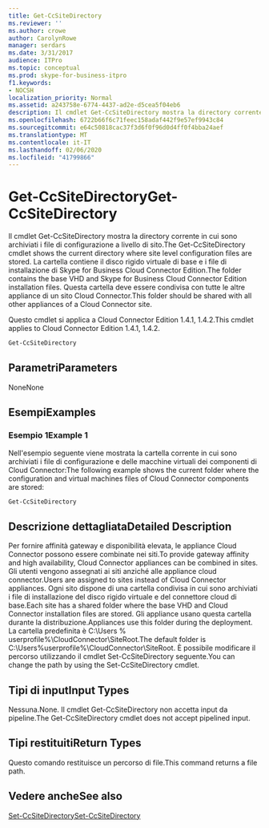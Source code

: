 ```yaml
---
title: Get-CcSiteDirectory
ms.reviewer: ''
ms.author: crowe
author: CarolynRowe
manager: serdars
ms.date: 3/31/2017
audience: ITPro
ms.topic: conceptual
ms.prod: skype-for-business-itpro
f1.keywords:
- NOCSH
localization_priority: Normal
ms.assetid: a243758e-6774-4437-ad2e-d5cea5f04eb6
description: Il cmdlet Get-CcSiteDirectory mostra la directory corrente in cui sono archiviati i file di configurazione a livello di sito. La cartella contiene il disco rigido virtuale di base e i file di installazione di Skype for Business Cloud Connector Edition. Questa cartella deve essere condivisa con tutte le altre appliance di un sito Cloud Connector.
ms.openlocfilehash: 6722b66f6c71feec158adaf442f9e57ef9943c84
ms.sourcegitcommit: e64c50818cac37f3d6f0f96d0d4ff0f4bba24aef
ms.translationtype: MT
ms.contentlocale: it-IT
ms.lasthandoff: 02/06/2020
ms.locfileid: "41799866"
---
```

# <a name="get-ccsitedirectory"></a><span data-ttu-id="051c0-105">Get-CcSiteDirectory</span><span class="sxs-lookup"><span data-stu-id="051c0-105">Get-CcSiteDirectory</span></span>
 
<span data-ttu-id="051c0-106">Il cmdlet Get-CcSiteDirectory mostra la directory corrente in cui sono archiviati i file di configurazione a livello di sito.</span><span class="sxs-lookup"><span data-stu-id="051c0-106">The Get-CcSiteDirectory cmdlet shows the current directory where site level configuration files are stored.</span></span> <span data-ttu-id="051c0-107">La cartella contiene il disco rigido virtuale di base e i file di installazione di Skype for Business Cloud Connector Edition.</span><span class="sxs-lookup"><span data-stu-id="051c0-107">The folder contains the base VHD and Skype for Business Cloud Connector Edition installation files.</span></span> <span data-ttu-id="051c0-108">Questa cartella deve essere condivisa con tutte le altre appliance di un sito Cloud Connector.</span><span class="sxs-lookup"><span data-stu-id="051c0-108">This folder should be shared with all other appliances of a Cloud Connector site.</span></span>
  
<span data-ttu-id="051c0-109">Questo cmdlet si applica a Cloud Connector Edition 1.4.1, 1.4.2.</span><span class="sxs-lookup"><span data-stu-id="051c0-109">This cmdlet applies to Cloud Connector Edition 1.4.1, 1.4.2.</span></span>
  
```powershell
Get-CcSiteDirectory
```

## <a name="parameters"></a><span data-ttu-id="051c0-110">Parametri</span><span class="sxs-lookup"><span data-stu-id="051c0-110">Parameters</span></span>

<span data-ttu-id="051c0-111">None</span><span class="sxs-lookup"><span data-stu-id="051c0-111">None</span></span>
  
## <a name="examples"></a><span data-ttu-id="051c0-112">Esempi</span><span class="sxs-lookup"><span data-stu-id="051c0-112">Examples</span></span>
<span data-ttu-id="051c0-113"><a name="Examples"> </a></span><span class="sxs-lookup"><span data-stu-id="051c0-113"><a name="Examples"> </a></span></span>

### <a name="example-1"></a><span data-ttu-id="051c0-114">Esempio 1</span><span class="sxs-lookup"><span data-stu-id="051c0-114">Example 1</span></span>

<span data-ttu-id="051c0-115">Nell'esempio seguente viene mostrata la cartella corrente in cui sono archiviati i file di configurazione e delle macchine virtuali dei componenti di Cloud Connector:</span><span class="sxs-lookup"><span data-stu-id="051c0-115">The following example shows the current folder where the configuration and virtual machines files of Cloud Connector components are stored:</span></span>
  
```powershell
Get-CcSiteDirectory
```

## <a name="detailed-description"></a><span data-ttu-id="051c0-116">Descrizione dettagliata</span><span class="sxs-lookup"><span data-stu-id="051c0-116">Detailed Description</span></span>
<span data-ttu-id="051c0-117"><a name="DetailedDescription"> </a></span><span class="sxs-lookup"><span data-stu-id="051c0-117"><a name="DetailedDescription"> </a></span></span>

<span data-ttu-id="051c0-118">Per fornire affinità gateway e disponibilità elevata, le appliance Cloud Connector possono essere combinate nei siti.</span><span class="sxs-lookup"><span data-stu-id="051c0-118">To provide gateway affinity and high availability, Cloud Connector appliances can be combined in sites.</span></span> <span data-ttu-id="051c0-119">Gli utenti vengono assegnati ai siti anziché alle appliance cloud connector.</span><span class="sxs-lookup"><span data-stu-id="051c0-119">Users are assigned to sites instead of Cloud Connector appliances.</span></span> <span data-ttu-id="051c0-120">Ogni sito dispone di una cartella condivisa in cui sono archiviati i file di installazione del disco rigido virtuale e del connettore cloud di base.</span><span class="sxs-lookup"><span data-stu-id="051c0-120">Each site has a shared folder where the base VHD and Cloud Connector installation files are stored.</span></span> <span data-ttu-id="051c0-121">Gli appliance usano questa cartella durante la distribuzione.</span><span class="sxs-lookup"><span data-stu-id="051c0-121">Appliances use this folder during the deployment.</span></span> <span data-ttu-id="051c0-122">La cartella predefinita è C:\Users \% userprofile%\CloudConnector\SiteRoot.</span><span class="sxs-lookup"><span data-stu-id="051c0-122">The default folder is C:\Users\%userprofile%\CloudConnector\SiteRoot.</span></span> <span data-ttu-id="051c0-123">È possibile modificare il percorso utilizzando il cmdlet Set-CcSiteDirectory seguente.</span><span class="sxs-lookup"><span data-stu-id="051c0-123">You can change the path by using the Set-CcSiteDirectory cmdlet.</span></span>
  
## <a name="input-types"></a><span data-ttu-id="051c0-124">Tipi di input</span><span class="sxs-lookup"><span data-stu-id="051c0-124">Input Types</span></span>
<span data-ttu-id="051c0-125"><a name="InputTypes"> </a></span><span class="sxs-lookup"><span data-stu-id="051c0-125"><a name="InputTypes"> </a></span></span>

<span data-ttu-id="051c0-126">Nessuna.</span><span class="sxs-lookup"><span data-stu-id="051c0-126">None.</span></span> <span data-ttu-id="051c0-127">Il cmdlet Get-CcSiteDirectory non accetta input da pipeline.</span><span class="sxs-lookup"><span data-stu-id="051c0-127">The Get-CcSiteDirectory cmdlet does not accept pipelined input.</span></span>
  
## <a name="return-types"></a><span data-ttu-id="051c0-128">Tipi restituiti</span><span class="sxs-lookup"><span data-stu-id="051c0-128">Return Types</span></span>
<span data-ttu-id="051c0-129"><a name="ReturnTypes"> </a></span><span class="sxs-lookup"><span data-stu-id="051c0-129"><a name="ReturnTypes"> </a></span></span>

<span data-ttu-id="051c0-130">Questo comando restituisce un percorso di file.</span><span class="sxs-lookup"><span data-stu-id="051c0-130">This command returns a file path.</span></span>
  
## <a name="see-also"></a><span data-ttu-id="051c0-131">Vedere anche</span><span class="sxs-lookup"><span data-stu-id="051c0-131">See also</span></span>
<span data-ttu-id="051c0-132"><a name="ReturnTypes"> </a></span><span class="sxs-lookup"><span data-stu-id="051c0-132"><a name="ReturnTypes"> </a></span></span>

[<span data-ttu-id="051c0-133">Set-CcSiteDirectory</span><span class="sxs-lookup"><span data-stu-id="051c0-133">Set-CcSiteDirectory</span></span>](set-ccsitedirectory.md)
  


